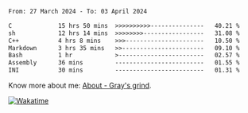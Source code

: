 <!--START_SECTION:waka-->

```txt
From: 27 March 2024 - To: 03 April 2024

C             15 hrs 50 mins  >>>>>>>>>>---------------   40.21 %
sh            12 hrs 14 mins  >>>>>>>>-----------------   31.08 %
C++           4 hrs 8 mins    >>>----------------------   10.50 %
Markdown      3 hrs 35 mins   >>-----------------------   09.10 %
Bash          1 hr            >------------------------   02.57 %
Assembly      36 mins         -------------------------   01.55 %
INI           30 mins         -------------------------   01.31 %
```

<!--END_SECTION:waka-->

<!-- [![grayxu's github stats](https://github-readme-stats.vercel.app/api?username=grayxu&count_private=true&show_icons=true)](https://github.com/grayxu) -->

Know more about me: [About - Gray's grind](https://www.grayxu.cn/).
<p align="left">
  <a href="https://wakatime.com/@grayxu" target="_blank">
    <img alt="Wakatime" src="https://wakatime.com/badge/user/c69eb31e-43a1-463f-8968-c3449e386f57.svg"/>
  </a>
</p>

